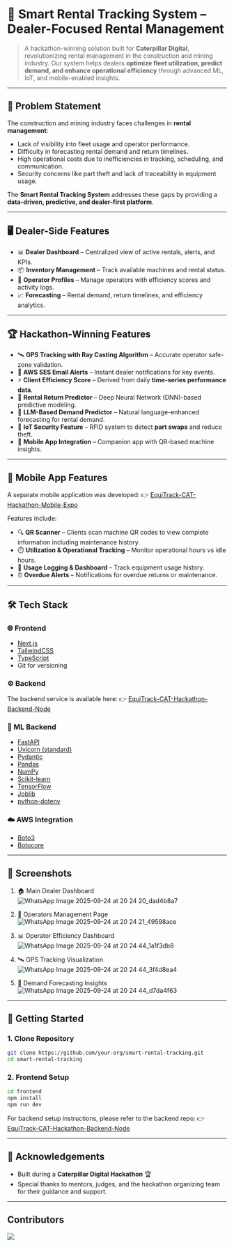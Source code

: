 # 🚜 Smart Rental Tracking System – Dealer-Focused Rental Management

> A hackathon-winning solution built for **Caterpillar Digital**, revolutionizing rental management in the construction and mining industry.
> Our system helps dealers **optimize fleet utilization, predict demand, and enhance operational efficiency** through advanced ML, IoT, and mobile-enabled insights.

---

## 📌 Problem Statement

The construction and mining industry faces challenges in **rental management**:

* Lack of visibility into fleet usage and operator performance.
* Difficulty in forecasting rental demand and return timelines.
* High operational costs due to inefficiencies in tracking, scheduling, and communication.
* Security concerns like part theft and lack of traceability in equipment usage.

The **Smart Rental Tracking System** addresses these gaps by providing a **data-driven, predictive, and dealer-first platform**.

---

## 🖥️ Dealer-Side Features

* 📊 **Dealer Dashboard** – Centralized view of active rentals, alerts, and KPIs.
* 📦 **Inventory Management** – Track available machines and rental status.
* 👷 **Operator Profiles** – Manage operators with efficiency scores and activity logs.
* 📈 **Forecasting** – Rental demand, return timelines, and efficiency analytics.

---

## 🏆 Hackathon-Winning Features

* 🛰️ **GPS Tracking with Ray Casting Algorithm** – Accurate operator safe-zone validation.
* 📧 **AWS SES Email Alerts** – Instant dealer notifications for key events.
* ⚡ **Client Efficiency Score** – Derived from daily **time-series performance data**.
* 🔮 **Rental Return Predictor** – Deep Neural Network (DNN)-based predictive modeling.
* 🤖 **LLM-Based Demand Predictor** – Natural language-enhanced forecasting for rental demand.
* 📡 **IoT Security Feature** – RFID system to detect **part swaps** and reduce theft.
* 📱 **Mobile App Integration** – Companion app with QR-based machine insights.

---

## 📱 Mobile App Features

A separate mobile application was developed: 👉 [EquiTrack-CAT-Hackathon-Mobile-Expo](https://github.com/Krishnanshu-Khanna/EquiTrack-CAT-Hackathon-Mobile-Expo)

Features include:

* 🔍 **QR Scanner** – Clients scan machine QR codes to view complete information including maintenance history.
* ⏱️ **Utilization & Operational Tracking** – Monitor operational hours vs idle hours.
* 📑 **Usage Logging & Dashboard** – Track equipment usage history.
* ⏰ **Overdue Alerts** – Notifications for overdue returns or maintenance.

---

## 🛠️ Tech Stack

### 🌐 Frontend

* [Next.js](https://nextjs.org/)
* [TailwindCSS](https://tailwindcss.com/)
* [TypeScript](https://www.typescriptlang.org/)
* Git for versioning

### ⚙️ Backend

The backend service is available here: 👉 [EquiTrack-CAT-Hackathon-Backend-Node](https://github.com/Krishnanshu-Khanna/EquiTrack-CAT-Hackathon-Backend-Node)

### 🧠 ML Backend

* [FastAPI](https://fastapi.tiangolo.com/)
* [Uvicorn (standard)](https://www.uvicorn.org/)
* [Pydantic](https://docs.pydantic.dev/)
* [Pandas](https://pandas.pydata.org/)
* [NumPy](https://numpy.org/)
* [Scikit-learn](https://scikit-learn.org/)
* [TensorFlow](https://www.tensorflow.org/)
* [Joblib](https://joblib.readthedocs.io/)
* [python-dotenv](https://pypi.org/project/python-dotenv/)

### ☁️ AWS Integration

* [Boto3](https://boto3.amazonaws.com/)
* [Botocore](https://botocore.amazonaws.com/)

---

## 📸 Screenshots


1. 🏠 Main Dealer Dashboard
![WhatsApp Image 2025-09-24 at 20 24 20_dad4b8a7](https://github.com/user-attachments/assets/3c760f6d-6724-43d7-b56f-65e484310f06)

2. 👷 Operators Management Page
![WhatsApp Image 2025-09-24 at 20 24 21_49598ace](https://github.com/user-attachments/assets/ddcf3d40-5fd7-4de1-bee8-247be812dc77)

3. 📊 Operator Efficiency Dashboard
![WhatsApp Image 2025-09-24 at 20 24 44_1a1f3db8](https://github.com/user-attachments/assets/312a3915-5d5e-44f7-b11d-c0a71ca2c257)

4. 🛰️ GPS Tracking Visualization
![WhatsApp Image 2025-09-24 at 20 24 44_3f4d8ea4](https://github.com/user-attachments/assets/9da85b94-65ce-4bbf-b120-623c5c6a3104)

5. 🔮 Demand Forecasting Insights
![WhatsApp Image 2025-09-24 at 20 24 44_d7da4f63](https://github.com/user-attachments/assets/0d983b7f-6aad-4bb1-970d-43798694b64c)

---

## 🚀 Getting Started

### 1. Clone Repository

```bash
git clone https://github.com/your-org/smart-rental-tracking.git
cd smart-rental-tracking
```

### 2. Frontend Setup

```bash
cd frontend
npm install
npm run dev
```


For backend setup instructions, please refer to the backend repo: 👉 [EquiTrack-CAT-Hackathon-Backend-Node](https://github.com/Krishnanshu-Khanna/EquiTrack-CAT-Hackathon-Backend-Node)

---


## 🙌 Acknowledgements

* Built during a **Caterpillar Digital Hackathon** 🏆
* Special thanks to mentors, judges, and the hackathon organizing team for their guidance and support.

---


## Contributors 
<a href="https://github.com/Krishnanshu-Khanna/EquiTrack-CAT-Hackathon-WebPage-Nextjs/graphs/contributors">
  <img src="https://contrib.rocks/image?repo=Krishnanshu-Khanna/EquiTrack-CAT-Hackathon-WebPage-Nextjs" />
</a>

